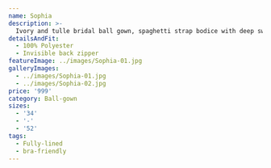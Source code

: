 ```yaml
---
name: Sophia
description: >-
  Ivory and tulle bridal ball gown, spaghetti strap bodice with deep sweetheart neckline, ivory net side cut out, cascading banded tulle skirt. Also shown with center front neckline raised.
detailsAndFit:
  - 100% Polyester
  - Invisible back zipper
featureImage: ../images/Sophia-01.jpg
galleryImages:
  - ../images/Sophia-01.jpg
  - ../images/Sophia-02.jpg
price: '999'
category: Ball-gown
sizes:
  - '34'
  - '-'
  - '52'
tags:
  - Fully-lined
  - bra-friendly
---
```


